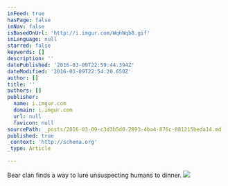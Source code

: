 ```yaml
---
inFeed: true
hasPage: false
inNav: false
isBasedOnUrl: 'http://i.imgur.com/WqhWqb8.gif'
inLanguage: null
starred: false
keywords: []
description: ''
datePublished: '2016-03-09T22:59:44.394Z'
dateModified: '2016-03-09T22:54:20.650Z'
author: []
title: ''
authors: []
publisher:
  name: i.imgur.com
  domain: i.imgur.com
  url: null
  favicon: null
sourcePath: _posts/2016-03-09-c3d3b5d0-2893-4ba4-876c-881215beda14.md
published: true
_context: 'http://schema.org'
_type: Article

---
```

Bear clan finds a way to lure unsuspecting humans to dinner.
![](http://i.imgur.com/WqhWqb8.gif)